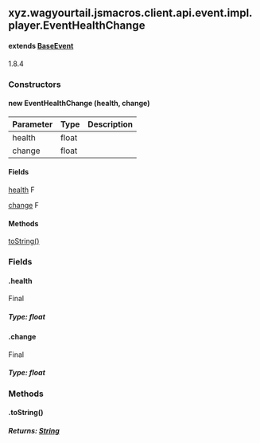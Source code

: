 

xyz.wagyourtail.jsmacros.client.api.event.impl.player.EventHealthChange
-----------------------------------------------------------------------

#### extends [BaseEvent](1.9.2/xyz/wagyourtail/jsmacros/core/event/BaseEvent.html)

1.8.4

### Constructors

#### new EventHealthChange (health, change)

| Parameter | Type | Description |
|---|---|---|
| health | float |  |
| change | float |  |



#### Fields

[health](1.9.2/)
F


[change](1.9.2/)
F



#### Methods

[toString()](#toString-)



### Fields

#### .health

Final

##### Type: float



#### .change

Final

##### Type: float



### Methods

#### .toString()


##### Returns: [String](https://docs.oracle.com/javase/8/docs/api/index.html?java/lang/String.html)




